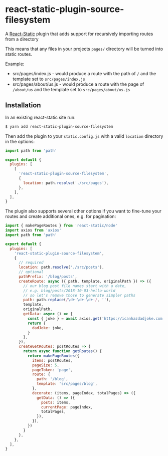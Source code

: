 # react-static-plugin-source-filesystem

A [React-Static](https://react-static.js.org) plugin that adds support for recursively importing routes from a directory

This means that any files in your projects `pages/` directory will be turned into static routes.

Example: 
- src/pages/index.js - would produce a route with the path of `/` and the template set to `src/pages/index.js`
- src/pages/about/us.js - would produce a route with the page of `/about/us` and the template set to `src/pages/about/us.js`

## Installation

In an existing react-static site run:

```bash
$ yarn add react-static-plugin-source-filesystem
```

Then add the plugin to your `static.config.js` with a valid `location` directory in the options:

```javascript
import path from 'path'

export default {
  plugins: [
    [
      'react-static-plugin-source-filesystem',
      {
        location: path.resolve('./src/pages'),
      },
    ],
  ],
}
```

The plugin also supports several other options if you want to fine-tune your routes and create additional ones, e.g. for pagination:

```javascript
import { makePageRoutes } from 'react-static/node'
import axios from 'axios'
import path from 'path'

export default {
  plugins: [
    'react-static-plugin-source-filesystem',
    {
      // required
      location: path.resolve('./src/posts'),
      // optional
      pathPrefix: '/blog/posts',
      createRoute: async ({ path, template, originalPath }) => ({
        // our blog post file names start with a date,
        // e.g. blog/posts/2018-10-03-hello-world
        // so let's remove those to generate simpler paths
        path: path.replace(/\d+-\d+-\d+-/, ''),
        template,
        originalPath,
        getData: async () => {
          const { joke } = await axios.get('https://icanhazdadjoke.com')
          return {
            dadJoke: joke,
          }
        },
      }),
      createGetRoutes: postRoutes => {
        return async function getRoutes() {
          return makePageRoutes({
            items: postRoutes,
            pageSize: 5,
            pageToken: 'page',
            route: {
              path: '/blog',
              template: 'src/pages/blog',
            },
            decorate: (items, pageIndex, totalPages) => ({
              getData: () => ({
                posts: items,
                currentPage: pageIndex,
                totalPages,
              }),
            }),
          })
        }
      },
    },
  ],
}
```
